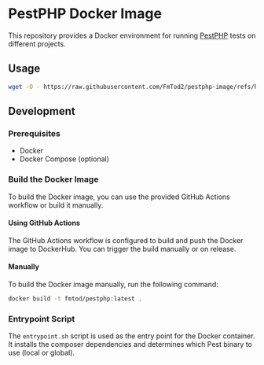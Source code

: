 # PestPHP Docker Image

This repository provides a Docker environment for running [PestPHP](https://pestphp.com/) tests on different projects.

## Usage

```sh
wget -O - https://raw.githubusercontent.com/FmTod2/pestphp-image/refs/heads/main/run.sh | bash
```

## Development

### Prerequisites

- Docker
- Docker Compose (optional)

### Build the Docker Image

To build the Docker image, you can use the provided GitHub Actions workflow or build it manually.

#### Using GitHub Actions

The GitHub Actions workflow is configured to build and push the Docker image to DockerHub. You can trigger the build manually or on release.

#### Manually

To build the Docker image manually, run the following command:

```sh
docker build -t fmtod/pestphp:latest .
```

### Entrypoint Script

The `entrypoint.sh` script is used as the entry point for the Docker container. It installs the composer dependencies and determines which Pest binary to use (local or global).
